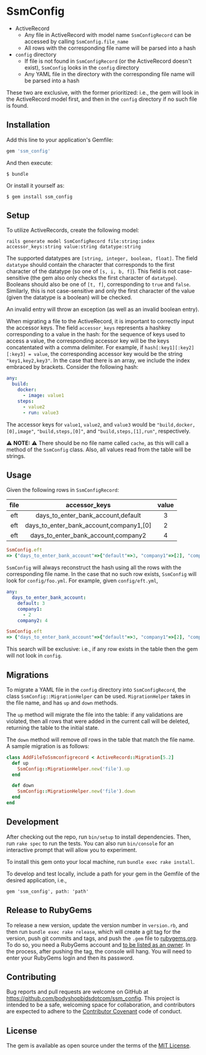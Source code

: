 # SsmConfig

* ActiveRecord
  - Any file in ActiveRecord with model name `SsmConfigRecord` can be accessed by calling `SsmConfig.file_name`
  - All rows with the corresponding file name will be parsed into a hash
* `config` directory 
  - If file is not found in `SsmConfigRecord` (or the ActiveRecord doesn't exist), `SsmConfig` looks in the `config` directory
  - Any YAML file in the directory with the corresponding file name will be parsed into a hash

These two are exclusive, with the former prioritized: i.e., the gem will look in the ActiveRecord model first, and then in the `config` directory if no such file is found.
## Installation

Add this line to your application's Gemfile:

```ruby
gem 'ssm_config'
```

And then execute:

    $ bundle

Or install it yourself as:

    $ gem install ssm_config

## Setup

To utilize ActiveRecords, create the following model:
```
rails generate model SsmConfigRecord file:string:index accessor_keys:string value:string datatype:string
```

The supported datatypes are `[string, integer, boolean, float]`. The field `datatype` should contain the character that corresponds to the first character of the datatype (so one of `[s, i, b, f]`). This field is not case-sensitive (the gem also only checks the first character of `datatype`). Booleans should also be one of `[t, f]`, corresponding to `true` and `false`. Similarly, this is not case-sensitive and only the first character of the value (given the datatype is a boolean) will be checked.

An invalid entry will throw an exception (as well as an invalid boolean entry). 

When migrating a file to the ActiveRecord, it is important to correctly input the accessor keys. The field `accessor_keys` represents a hashkey corresponding to a value in the hash: for the sequence of keys used to access a value, the corresponding accessor key will be the keys concatentated with a comma delimiter. For example, if `hash[:key1][:key2][:key3] = value`, the corresponding accessor key would be the string `"key1,key2,key3"`. In the case that there is an array, we include the index embraced by brackets. Consider the following hash:

```yml
any:
  build:
    docker:
      - image: value1
    steps:
      - value2
      - run: value3
```
The accessor keys for `value1`, `value2`, and `value3` would be `"build,docker,[0],image"`, `"build,steps,[0]"`, and `"build,steps,[1],run"`, respectively.

⚠️ **NOTE:** ⚠️ There should be no file name called `cache`, as this will call a method of the `SsmConfig` class. Also, all values read from the table will be strings.
## Usage

Given the following rows in `SsmConfigRecord`:

| file | accessor_keys | value |
| :---: | :------------: | :---: |
| eft | days_to_enter_bank_account,default | 3 |
| eft | days_to_enter_bank_account,company1,[0] | 2 |
| eft | days_to_enter_bank_account,company2 | 4|

```ruby
SsmConfig.eft
=> {"days_to_enter_bank_account"=>{"default"=>3, "company1"=>[2], "company2"=>4}}
```
`SsmConfig` will always reconstruct the hash using all the rows with the corresponding file name. In the case that no such row exists, `SsmConfig` will look for `config/foo.yml`. For example, given `config/eft.yml`,

```yml
any:
  days_to_enter_bank_account:
    default: 3
    company1:
      - 2
    company2: 4
```
```ruby
SsmConfig.eft
=> {"days_to_enter_bank_account"=>{"default"=>3, "company1"=>[2], "company2"=>4}}
```
This search will be exclusive: i.e., if any row exists in the table then the gem will not look in `config`.

## Migrations

To migrate a YAML file in the `config` directory into `SsmConfigRecord`, the class `SsmConfig::MigrationHelper` can be used. `MigrationHelper` takes in the file name, and has `up` and `down` methods.

The `up` method will migrate the file into the table: if any validations are violated, then all rows that were added in the current call will be deleted, returning the table to the initial state.

The `down` method will remove _all_ rows in the table that match the file name. A sample migration is as follows:

```ruby
class AddFileToSsmconfigrecord < ActiveRecord::Migration[5.2]
  def up
    SsmConfig::MigrationHelper.new('file').up
  end

  def down
    SsmConfig::MigrationHelper.new('file').down
  end
end
```

## Development

After checking out the repo, run `bin/setup` to install dependencies. Then, run `rake spec` to run the tests. You can also run `bin/console` for an interactive prompt that will allow you to experiment.

To install this gem onto your local machine, run `bundle exec rake install`.

To develop and test locally, include a path for your gem in the Gemfile of the desired application, i.e.,
```
gem 'ssm_config', path: 'path'
```

## Release to RubyGems

To release a new version, update the version number in `version.rb`, and then run `bundle exec rake release`, which will create a git tag for the version, push git commits and tags, and push the `.gem` file to [rubygems.org](https://rubygems.org).
To do so, you need a RubyGems account and [to be listed as an owner](https://rubygems.org/gems/ssm_config/owners).
In the process, after pushing the tag, the console will hang. You will need to enter your RubyGems login and then its password.

## Contributing

Bug reports and pull requests are welcome on GitHub at https://github.com/bodyshopbidsdotcom/ssm_config. This project is intended to be a safe, welcoming space for collaboration, and contributors are expected to adhere to the [Contributor Covenant](http://contributor-covenant.org) code of conduct.


## License

The gem is available as open source under the terms of the [MIT License](http://opensource.org/licenses/MIT).

